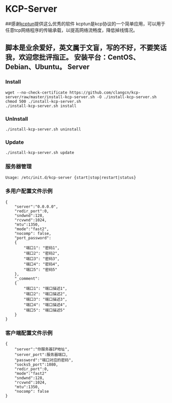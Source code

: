 KCP-Server
===========

##感谢[kcptun](https://github.com/xtaci/kcptun)提供这么优秀的软件
kcptun是kcp协议的一个简单应用，可以用于任意tcp网络程序的传输承载，以提高网络流畅度，降低掉线情况。

脚本是业余爱好，英文属于文盲，写的不好，不要笑话我，欢迎您批评指正。
安装平台：CentOS、Debian、Ubuntu。
Server
------

### Install

    wget --no-check-certificate https://github.com/clangcn/kcp-server/raw/master/install-kcp-server.sh -O ./install-kcp-server.sh
    chmod 500 ./install-kcp-server.sh
    ./install-kcp-server.sh install

### UnInstall

    ./install-kcp-server.sh uninstall

### Update

    ./install-kcp-server.sh update

### 服务器管理

    Usage: /etc/init.d/kcp-server {start|stop|restart|status}

### 多用户配置文件示例

    {
        "server":"0.0.0.0",
        "redir_port":0,
        "sndwnd":128,
        "rcvwnd":1024,
        "mtu":1350,
        "mode":"fast2",
        "nocomp": false,
        "port_password":
        {
            "端口1": "密码1",
            "端口2": "密码2",
            "端口3": "密码3",
            "端口4": "密码4",
            "端口5": "密码5"
        },
        "_comment":
        {
            "端口1": "端口描述1",
            "端口2": "端口描述2",
            "端口3": "端口描述3",
            "端口4": "端口描述4",
            "端口5": "端口描述5"
        }
    }

### 客户端配置文件示例

    {
        "server":"你服务器IP地址",
        "server_port":服务器端口,
        "password":"端口对应的密码",
        "socks5_port":1080,
        "redir_port":0,
        "mode":"fast2"
        "sndwnd":128,
        "rcvwnd":1024,
        "mtu":1350,
        "nocomp": false
    }
